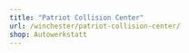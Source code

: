 ```yaml
---
title: "Patriot Collision Center"
url: /winchester/patriot-collision-center/
shop: Autowerkstatt
---
```

